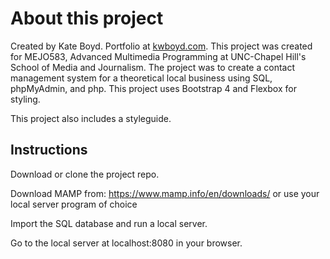 # About this project
Created by Kate Boyd.
Portfolio at [kwboyd.com](http://kwboyd.com).
This project was created for MEJO583, Advanced Multimedia Programming at UNC-Chapel Hill's School of Media and Journalism. The project was to create a contact management system for a theoretical local business using SQL, phpMyAdmin, and php. This project uses Bootstrap 4 and Flexbox for styling.

This project also includes a styleguide.

## Instructions
Download or clone the project repo.

Download MAMP from: https://www.mamp.info/en/downloads/ or use your local server program of choice

Import the SQL database and run a local server.

Go to the local server at localhost:8080 in your browser.
